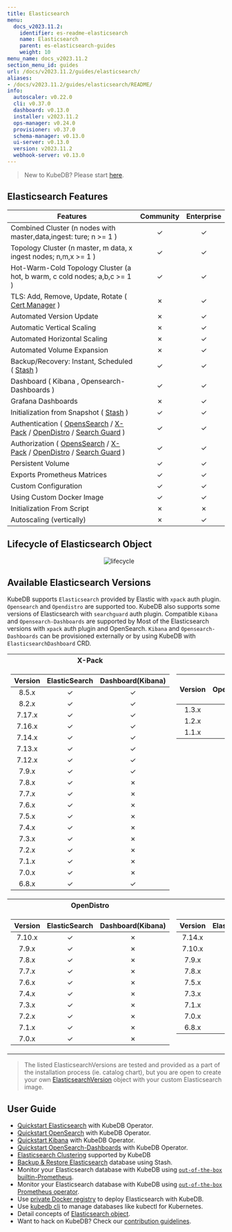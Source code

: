 ```yaml
---
title: Elasticsearch
menu:
  docs_v2023.11.2:
    identifier: es-readme-elasticsearch
    name: Elasticsearch
    parent: es-elasticsearch-guides
    weight: 10
menu_name: docs_v2023.11.2
section_menu_id: guides
url: /docs/v2023.11.2/guides/elasticsearch/
aliases:
- /docs/v2023.11.2/guides/elasticsearch/README/
info:
  autoscaler: v0.22.0
  cli: v0.37.0
  dashboard: v0.13.0
  installer: v2023.11.2
  ops-manager: v0.24.0
  provisioner: v0.37.0
  schema-manager: v0.13.0
  ui-server: v0.13.0
  version: v2023.11.2
  webhook-server: v0.13.0
---
```


> New to KubeDB? Please start [here](/docs/v2023.11.2/README).

## Elasticsearch Features

| Features                                                                                                                                                                                                                                                                        | Community     | Enterprise |
|---------------------------------------------------------------------------------------------------------------------------------------------------------------------------------------------------------------------------------------------------------------------------------| :----------:  |:----------:|
| Combined Cluster (n nodes with master,data,ingest: ture; n >= 1 )                                                                                                                                                                                                               |   &#10003;    |  &#10003;  |
| Topology Cluster (n master, m data, x ingest nodes; n,m,x >= 1 )                                                                                                                                                                                                                |   &#10003;    |  &#10003;  |
| Hot-Warm-Cold Topology Cluster (a hot, b warm, c cold nodes; a,b,c >= 1 )                                                                                                                                                                                                       |   &#10003;    |  &#10003;  |
| TLS: Add, Remove, Update, Rotate ( [Cert Manager](https://cert-manager.io/docs/) )                                                                                                                                                                                              |   &#10007;    |  &#10003;  |
| Automated Version Update                                                                                                                                                                                                                                                        |   &#10007;    |  &#10003;  |
| Automatic Vertical Scaling                                                                                                                                                                                                                                                      |   &#10007;    |  &#10003;  |
| Automated Horizontal Scaling                                                                                                                                                                                                                                                    |   &#10007;    |  &#10003;  |
| Automated Volume Expansion                                                                                                                                                                                                                                                      |   &#10007;    |  &#10003;  |
| Backup/Recovery: Instant, Scheduled ( [Stash](https://stash.run/) )                                                                                                                                                                                                             |   &#10003;    |  &#10003;  |
| Dashboard ( Kibana , Opensearch-Dashboards )                                                                                                                                                                                                                                    |   &#10003;    |  &#10003;  |
| Grafana Dashboards                                                                                                                                                                                                                                                              |    &#10007;    |  &#10003;  |
| Initialization from Snapshot ( [Stash](https://stash.run/) )                                                                                                                                                                                                                    |   &#10003;    |  &#10003;  |
| Authentication ( [OpensSearch](https://opensearch.org/) / [X-Pack](https://www.elastic.co/guide/en/elasticsearch/reference/7.9/setup-xpack.html) / [OpenDistro](https://opendistro.github.io/for-elasticsearch-docs/) / [Search Guard](https://docs.search-guard.com/latest/) ) |   &#10003;    |  &#10003;  |
| Authorization ( [OpensSearch](https://opensearch.org/) / [X-Pack](https://www.elastic.co/guide/en/elasticsearch/reference/7.9/setup-xpack.html) / [OpenDistro](https://opendistro.github.io/for-elasticsearch-docs/) / [Search Guard](https://docs.search-guard.com/latest/) )  |   &#10003;    |  &#10003;  |
| Persistent Volume                                                                                                                                                                                                                                                               |   &#10003;    |  &#10003;  |
| Exports Prometheus Matrices                                                                                                                                                                                                                                                     |   &#10003;    |  &#10003;  |
| Custom Configuration                                                                                                                                                                                                                                                            |   &#10003;    |  &#10003;  |
| Using Custom Docker Image                                                                                                                                                                                                                                                       |   &#10003;    |  &#10003;  |
| Initialization From Script                                                                                                                                                                                                                                                      |   &#10007;    |  &#10007;  |
| Autoscaling (vertically)	                                                                                                                                                                                                                                                       |   &#10007;    |  &#10003;  |

## Lifecycle of Elasticsearch Object

<!---
ref : https://cacoo.com/diagrams/4PxSEzhFdNJRIbIb/0281B
--->
<p align="center">
  <img alt="lifecycle"  src="/docs/v2023.11.2/guides/elasticsearch/images/Lifecycle-of-an-Elasticsearch-CRD-complete.png">
</p>



## Available Elasticsearch Versions

KubeDB supports `Elasticsearch` provided by Elastic with `xpack` auth plugin. `Opensearch` and `Opendistro` are supported too. KubeDB also supports some versions of Elasticsearch with `searchguard` auth plugin. Compatible `Kibana` and `Opensearch-Dashboards` are supported by Most of the Elasticsearch versions with `xpack` auth plugin and OpenSearch. `Kibana` and `Opensearch-Dashboards` can be provisioned externally or by using KubeDB with `ElasticsearchDashboard` CRD. 

<table>
<tr><th>X-Pack</th><th>OpenSearch</th></tr>
<tr>
<td>

| Version | ElasticSearch | Dashboard(Kibana) |
|:-------:|:-------------:|:-----------------:|
|  8.5.x  |   &#10003;    |     &#10003;      |
|  8.2.x  |   &#10003;    |     &#10003;      |
| 7.17.x  |   &#10003;    |     &#10003;      |
| 7.16.x  |   &#10003;    |     &#10003;      |
| 7.14.x  |   &#10003;    |     &#10003;      |
| 7.13.x  |   &#10003;    |     &#10003;      |
| 7.12.x  |   &#10003;    |     &#10003;      |
|  7.9.x  |   &#10003;    |     &#10003;      |
|  7.8.x  |   &#10003;    |     &#10007;      |
|  7.7.x  |   &#10003;    |     &#10007;      |
|  7.6.x  |   &#10003;    |     &#10007;      |
|  7.5.x  |   &#10003;    |     &#10007;      |
|  7.4.x  |   &#10003;    |     &#10007;      |
|  7.3.x  |   &#10003;    |     &#10007;      |
|  7.2.x  |   &#10003;    |     &#10007;      |
|  7.1.x  |   &#10003;    |     &#10007;      |
|  7.0.x  |   &#10003;    |     &#10007;      |
|  6.8.x  |   &#10003;    |     &#10003;      |
</td>
<td style="vertical-align:top">

| Version | OpenSearch | Dashboard<br/>(OpenSearch-Dashboards) |
|:-------:|:----------:|:-------------------------------------:|
|  1.3.x  |  &#10003;  |               &#10003;                |
|  1.2.x  |  &#10003;  |               &#10003;                |
|  1.1.x  |  &#10003;  |               &#10003;                |
</td>
</tr>
<tr><th>OpenDistro</th><th>SearchGuard</th></tr>
<tr>
<td>

| Version | ElasticSearch | Dashboard(Kibana) |
|:-------:|:-------------:|:-----------------:|
| 7.10.x  |   &#10003;    |     &#10007;      |
|  7.9.x  |   &#10003;    |     &#10007;      |
|  7.8.x  |   &#10003;    |     &#10007;      |
|  7.7.x  |   &#10003;    |     &#10007;      |
|  7.6.x  |   &#10003;    |     &#10007;      |
|  7.4.x  |   &#10003;    |     &#10007;      |
|  7.3.x  |   &#10003;    |     &#10007;      |
|  7.2.x  |   &#10003;    |     &#10007;      |
|  7.1.x  |   &#10003;    |     &#10007;      |
|  7.0.x  |   &#10003;    |     &#10007;      |
</td>
<td style="vertical-align:top">

|  Version   | ElasticSearch | Dashboard(Kibana) |
|:----------:|:-------------:|:-----------------:|
|   7.14.x   |   &#10003;    |     &#10007;      |
|   7.10.x   |   &#10003;    |     &#10007;      |
|   7.9.x    |   &#10003;    |     &#10007;      |
|   7.8.x    |   &#10003;    |     &#10007;      |
|   7.5.x    |   &#10003;    |     &#10007;      |
|   7.3.x    |   &#10003;    |     &#10007;      |
|   7.1.x    |   &#10003;    |     &#10007;      |
|   7.0.x    |   &#10003;    |     &#10007;      |
|   6.8.x    |   &#10003;    |     &#10007;      |
</td>

</tr>

</table>



> The listed ElasticsearchVersions are tested and provided as a part of the installation process (ie. catalog chart), but you are open to create your own [ElasticsearchVersion](/docs/v2023.11.2/guides/elasticsearch/concepts/catalog/) object with your custom Elasticsearch image.

## User Guide

- [Quickstart Elasticsearch](/docs/v2023.11.2/guides/elasticsearch/quickstart/overview/elasticsearch/) with KubeDB Operator.
- [Quickstart OpenSearch](/docs/v2023.11.2/guides/elasticsearch/quickstart/overview/opensearch/) with KubeDB Operator.
- [Quickstart Kibana](/docs/v2023.11.2/guides/elasticsearch/elasticsearch-dashboard/kibana/) with KubeDB Operator.
- [Quickstart OpenSearch-Dashboards](/docs/v2023.11.2/guides/elasticsearch/elasticsearch-dashboard/opensearch-dashboards/) with KubeDB Operator.
- [Elasticsearch Clustering](/docs/v2023.11.2/guides/elasticsearch/clustering/combined-cluster/) supported by KubeDB
- [Backup & Restore Elasticsearch](/docs/v2023.11.2/guides/elasticsearch/backup/overview/) database using Stash.
- Monitor your Elasticsearch database with KubeDB using [`out-of-the-box` builtin-Prometheus](/docs/v2023.11.2/guides/elasticsearch/monitoring/using-builtin-prometheus).
- Monitor your Elasticsearch database with KubeDB using [`out-of-the-box` Prometheus operator](/docs/v2023.11.2/guides/elasticsearch/monitoring/using-prometheus-operator).
- Use [private Docker registry](/docs/v2023.11.2/guides/elasticsearch/private-registry/using-private-registry) to deploy Elasticsearch with KubeDB.
- Use [kubedb cli](/docs/v2023.11.2/guides/elasticsearch/cli/cli) to manage databases like kubectl for Kubernetes.
- Detail concepts of [Elasticsearch object](/docs/v2023.11.2/guides/elasticsearch/concepts/elasticsearch/).
- Want to hack on KubeDB? Check our [contribution guidelines](/docs/v2023.11.2/CONTRIBUTING).
